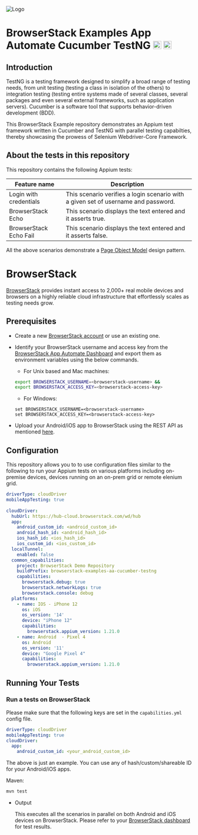 ![Logo](https://www.browserstack.com/images/static/header-logo.jpg)

# BrowserStack Examples App Automate Cucumber TestNG <a href="https://cucumber.io"><img src="https://brandslogos.com/wp-content/uploads/images/large/cucumber-logo.png" alt="Cucumber" height="22" /></a> <a href="https://testng.org/"><img src="https://e7.pngegg.com/pngimages/640/776/png-clipart-testng-logo-software-testing-software-framework-computer-icons-automation-testing-angle-text.png" alt="TestNG" height="22" /></a>

## Introduction

TestNG is a testing framework designed to simplify a broad range of testing needs, from unit testing (testing a class in isolation of the others) to integration testing (testing entire systems made of several classes, several packages and even several external frameworks, such as application servers). Cucumber is a software tool that supports behavior-driven development (BDD).

This BrowserStack Example repository demonstrates an Appium test framework written in Cucumber and TestNG with parallel testing capabilties, thereby showcasing the prowess of Selenium Webdriver-Core Framework.

## About the tests in this repository

This repository contains the following Appium tests:

Feature name                          | Description |
| ---                                   | --- | 
| Login with credentials                | This scenario verifies a login scenario with a given set of username and password. |
| BrowserStack Echo          | This scenario displays the text entered and it asserts true. |
| BrowserStack Echo Fail            | This scenario displays the text entered and it asserts false. | 

All the above scenarios demonstrate a [Page Object Model](https://www.browserstack.com/guide/page-object-model-in-selenium) design pattern.

# BrowserStack

[BrowserStack](https://browserstack.com) provides instant access to 2,000+ real mobile devices and browsers on a highly reliable cloud infrastructure that effortlessly scales as testing needs grow.

## Prerequisites

- Create a new [BrowserStack account](https://www.browserstack.com/users/sign_up) or use an existing one.
- Identify your BrowserStack username and access key from the [BrowserStack App Automate Dashboard](https://app-automate.browserstack.com/) and export them as environment variables using the below commands.

  - For Unix based and Mac machines:

  ```sh
  export BROWSERSTACK_USERNAME=<browserstack-username> &&
  export BROWSERSTACK_ACCESS_KEY=<browserstack-access-key>
  ```

  - For Windows:

  ```shell
  set BROWSERSTACK_USERNAME=<browserstack-username>
  set BROWSERSTACK_ACCESS_KEY=<browserstack-access-key>
  ```
- Upload your Android/iOS app to BrowserStack using the REST API as mentioned [here](https://www.browserstack.com/docs/app-automate/api-reference/appium/apps#upload-an-app).

## Configuration

This repository allows you to to use configuration files similar to the following to run your Appium tests on various platforms including on-premise devices, devices running on an on-prem grid or remote elenium grid.

```yml
driverType: cloudDriver
mobileAppTesting: true
      
cloudDriver:
  hubUrl: https://hub-cloud.browserstack.com/wd/hub
  app:
    android_custom_id: <android_custom_id>
    android_hash_id: <android_hash_id>
    ios_hash_id: <ios_hash_id>
    ios_custom_id: <ios_custom_id>
  localTunnel:
    enabled: false
  common_capabilities:
    project: BrowserStack Demo Repository
    buildPrefix: browserstack-examples-aa-cucumber-testng
    capabilities:
      browserstack.debug: true
      browserstack.networkLogs: true
      browserstack.console: debug
  platforms:
    - name: IOS - iPhone 12
      os: iOS
      os_version: '14'
      device: "iPhone 12"
      capabilities:
        browserstack.appium_version: 1.21.0
    - name: Android  - Pixel 4
      os: Android
      os_version: '11'
      device: "Google Pixel 4"
      capabilities:
        browserstack.appium_version: 1.21.0

```

## Running Your Tests

### Run a tests on BrowserStack

Please make sure that the following keys are set in the ```capabilities.yml``` config file. 
```yml
driverType: cloudDriver
mobileAppTesting: true
cloudDriver:
  app:
    android_custom_id: <your_android_custom_id>
```
The above is just an example. You can use any of hash/custom/shareable ID for your Android/iOS apps.


Maven:
  ```sh
  mvn test
  ```
- Output

  This executes all the scenarios in parallel on both Android and iOS devices on BrowserStack. Please refer to your [BrowserStack dashboard](https://app-automate.browserstack.com/) for test results.




